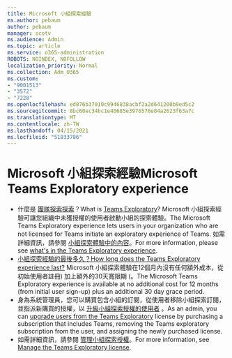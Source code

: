 ```yaml
---
title: Microsoft 小組探索經驗
ms.author: pebaum
author: pebaum
manager: scotv
ms.audience: Admin
ms.topic: article
ms.service: o365-administration
ROBOTS: NOINDEX, NOFOLLOW
localization_priority: Normal
ms.collection: Adm_O365
ms.custom:
- "9001513"
- "3572"
- "7228"
ms.openlocfilehash: ed076b37010c9946838acbf2a2d641200b9ed5c2
ms.sourcegitcommit: 8bc60ec34bc1e40685e3976576e04a2623f63a7c
ms.translationtype: MT
ms.contentlocale: zh-TW
ms.lasthandoff: 04/15/2021
ms.locfileid: "51833786"
---
```

# <a name="microsoft-teams-exploratory-experience"></a><span data-ttu-id="dd298-102">Microsoft 小組探索經驗</span><span class="sxs-lookup"><span data-stu-id="dd298-102">Microsoft Teams Exploratory experience</span></span>

- <span data-ttu-id="dd298-103">什麼是 [團隊探索探索](https://docs.microsoft.com/microsoftteams/teams-exploratory)？</span><span class="sxs-lookup"><span data-stu-id="dd298-103">What is [Teams Exploratory](https://docs.microsoft.com/microsoftteams/teams-exploratory)?</span></span> <span data-ttu-id="dd298-104">Microsoft 小組探索經驗可讓您組織中未獲授權的使用者啟動小組的探索體驗。</span><span class="sxs-lookup"><span data-stu-id="dd298-104">The Microsoft Teams Exploratory experience lets users in your organization who are not licensed for Teams initiate an exploratory experience of Teams.</span></span> <span data-ttu-id="dd298-105">如需詳細資訊，請參閱 [小組探索體驗中的內容](https://docs.microsoft.com/microsoftteams/teams-exploratory#whats-in-the-teams-exploratory-experience)。</span><span class="sxs-lookup"><span data-stu-id="dd298-105">For more information, please see [what's in the Teams Exploratory experience](https://docs.microsoft.com/microsoftteams/teams-exploratory#whats-in-the-teams-exploratory-experience).</span></span>
- [<span data-ttu-id="dd298-106">小組探索經驗的最後多久？</span><span class="sxs-lookup"><span data-stu-id="dd298-106">How long does the Teams Exploratory experience last?</span></span>](https://docs.microsoft.com/microsoftteams/teams-exploratory#how-long-does-the-teams-exploratory-experience-last) <span data-ttu-id="dd298-107">Microsoft 小組探索體驗在12個月內沒有任何額外成本，從初始使用者註冊) 加上額外的30天寬限期 (。</span><span class="sxs-lookup"><span data-stu-id="dd298-107">The Microsoft Teams Exploratory experience is available at no additional cost for 12 months (from initial user sign-up) plus an additional 30 day grace period.</span></span>
- <span data-ttu-id="dd298-108">身為系統管理員，您可以購買包含小組的訂閱，從使用者移除小組探索訂閱，並指派新購買的授權，以 [升級小組探索授權的使用者](https://docs.microsoft.com/microsoftteams/teams-exploratory#upgrade-users-from-the-teams-exploratory-license) 。</span><span class="sxs-lookup"><span data-stu-id="dd298-108">As an admin, you can [upgrade users from the Teams Exploratory](https://docs.microsoft.com/microsoftteams/teams-exploratory#upgrade-users-from-the-teams-exploratory-license) license by purchasing a subscription that includes Teams, removing the Teams exploratory subscription from the user, and assigning the newly purchased license.</span></span>
- <span data-ttu-id="dd298-109">如需詳細資訊，請參閱 [管理小組探索授權](https://docs.microsoft.com/microsoftteams/teams-exploratory)。</span><span class="sxs-lookup"><span data-stu-id="dd298-109">For more information, see [Manage the Teams Exploratory license](https://docs.microsoft.com/microsoftteams/teams-exploratory).</span></span>
